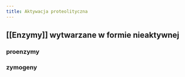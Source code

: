 ```yaml
---
title: Aktywacja proteolityczna
---
```


## [[Enzymy]] wytwarzane w formie nieaktywnej
### proenzymy
### zymogeny
##
